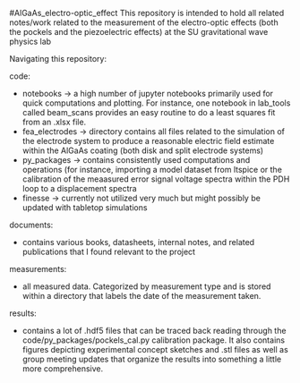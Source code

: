#AlGaAs_electro-optic_effect
This repository is intended to hold all related notes/work related to the measurement of the electro-optic effects (both the pockels and the piezoelectric effects) at the SU gravitational wave physics lab

Navigating this repository:

code:
- notebooks -> a high number of jupyter notebooks primarily used for quick computations and plotting. For instance, one notebook in lab_tools called beam_scans provides an easy routine to do a least squares fit from an .xlsx file.  
- fea_electrodes -> directory contains all files related to the simulation of the electrode system to produce a reasonable electric field estimate within the AlGaAs coating (both disk and split electrode systems)
- py_packages -> contains consistently used computations and operations (for instance, importing a model dataset from ltspice or the calibration of the meaasured error signal voltage spectra within the PDH loop to a displacement spectra
- finesse -> currently not utilized very much but might possibly be updated with tabletop simulations

documents:
- contains various books, datasheets, internal notes, and related publications that I found relevant to the project

measurements:
- all measured data. Categorized by measurement type and is stored within a directory that labels the date of the measurement taken.

results:
- contains a lot of .hdf5 files that can be traced back reading through the code/py_packages/pockels_cal.py calibration package. It also contains figures depicting experimental concept sketches and .stl files as well as group meeting updates that organize the results into something a little more comprehensive.  
